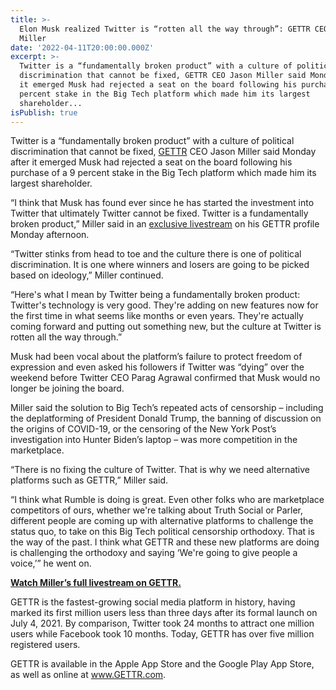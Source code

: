 ```yaml
---
title: >-
  Elon Musk realized Twitter is “rotten all the way through”: GETTR CEO Jason
  Miller
date: '2022-04-11T20:00:00.000Z'
excerpt: >-
  Twitter is a “fundamentally broken product” with a culture of political
  discrimination that cannot be fixed, GETTR CEO Jason Miller said Monday after
  it emerged Musk had rejected a seat on the board following his purchase of a 9
  percent stake in the Big Tech platform which made him its largest
  shareholder...
isPublish: true
---
```



Twitter is a “fundamentally broken product” with a culture of political discrimination that cannot be fixed, [GETTR](https://gettr.us5.list-manage.com/track/click?u=ba369d366bf6ca0ee2e11d0b9&id=2c2b7154e2&e=a9271237a5) CEO Jason Miller said Monday after it emerged Musk had rejected a seat on the board following his purchase of a 9 percent stake in the Big Tech platform which made him its largest shareholder.  
  
“I think that Musk has found ever since he has started the investment into Twitter that ultimately Twitter cannot be fixed. Twitter is a fundamentally broken product,” Miller said in an [exclusive livestream](https://gettr.us5.list-manage.com/track/click?u=ba369d366bf6ca0ee2e11d0b9&id=8104a7ac6a&e=a9271237a5) on his GETTR profile Monday afternoon.  
  
“Twitter stinks from head to toe and the culture there is one of political discrimination. It is one where winners and losers are going to be picked based on ideology,” Miller continued.  
  
“Here's what I mean by Twitter being a fundamentally broken product: Twitter's technology is very good. They're adding on new features now for the first time in what seems like months or even years. They're actually coming forward and putting out something new, but the culture at Twitter is rotten all the way through.”  
  
Musk had been vocal about the platform’s failure to protect freedom of expression and even asked his followers if Twitter was “dying” over the weekend before Twitter CEO Parag Agrawal confirmed that Musk would no longer be joining the board.  
  
Miller said the solution to Big Tech’s repeated acts of censorship – including the deplatforming of President Donald Trump, the banning of discussion on the origins of COVID-19, or the censoring of the New York Post’s investigation into Hunter Biden’s laptop – was more competition in the marketplace.  
  
“There is no fixing the culture of Twitter. That is why we need alternative platforms such as GETTR,” Miller said.  
  
“I think what Rumble is doing is great. Even other folks who are marketplace competitors of ours, whether we're talking about Truth Social or Parler, different people are coming up with alternative platforms to challenge the status quo, to take on this Big Tech political censorship orthodoxy. That is the way of the past. I think what GETTR and these new platforms are doing is challenging the orthodoxy and saying ‘We're going to give people a voice,’” he went on.

[**Watch Miller’s full livestream on GETTR.**](https://gettr.us5.list-manage.com/track/click?u=ba369d366bf6ca0ee2e11d0b9&id=519fa9accb&e=a9271237a5)

  
GETTR is the fastest-growing social media platform in history, having marked its first million users less than three days after its formal launch on July 4, 2021. By comparison, Twitter took 24 months to attract one million users while Facebook took 10 months. Today, GETTR has over five million registered users.  
  
GETTR is available in the Apple App Store and the Google Play App Store, as well as online at www.GETTR.com.
